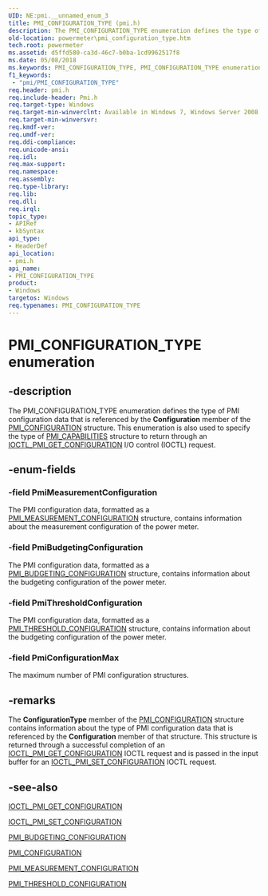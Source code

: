 ```yaml
---
UID: NE:pmi.__unnamed_enum_3
title: PMI_CONFIGURATION_TYPE (pmi.h)
description: The PMI_CONFIGURATION_TYPE enumeration defines the type of PMI configuration data that is referenced by the Configuration member of the PMI_CONFIGURATION structure.
old-location: powermeter\pmi_configuration_type.htm
tech.root: powermeter
ms.assetid: d5ffd580-ca3d-46c7-b0ba-1cd9962517f8
ms.date: 05/08/2018
ms.keywords: PMI_CONFIGURATION_TYPE, PMI_CONFIGURATION_TYPE enumeration [Power Metering and Budgeting Devices], PmiBudgetingConfiguration, PmiConfigurationMax, PmiMeasurementConfiguration, PmiThresholdConfiguration, PowerMeterRef_6d83a5b7-03d3-4f86-b2ac-9d70a889285e.xml, pmi/PMI_CONFIGURATION_TYPE, pmi/PmiBudgetingConfiguration, pmi/PmiConfigurationMax, pmi/PmiMeasurementConfiguration, pmi/PmiThresholdConfiguration, powermeter.pmi_configuration_type
f1_keywords:
 - "pmi/PMI_CONFIGURATION_TYPE"
req.header: pmi.h
req.include-header: Pmi.h
req.target-type: Windows
req.target-min-winverclnt: Available in Windows 7, Windows Server 2008 R2, and later versions of the Windows operating systems.
req.target-min-winversvr: 
req.kmdf-ver: 
req.umdf-ver: 
req.ddi-compliance: 
req.unicode-ansi: 
req.idl: 
req.max-support: 
req.namespace: 
req.assembly: 
req.type-library: 
req.lib: 
req.dll: 
req.irql: 
topic_type:
- APIRef
- kbSyntax
api_type:
- HeaderDef
api_location:
- pmi.h
api_name:
- PMI_CONFIGURATION_TYPE
product:
- Windows
targetos: Windows
req.typenames: PMI_CONFIGURATION_TYPE
---
```


# PMI_CONFIGURATION_TYPE enumeration


## -description


The PMI_CONFIGURATION_TYPE enumeration defines the type of PMI configuration data that is referenced by the <b>Configuration</b> member of the <a href="https://docs.microsoft.com/windows-hardware/drivers/ddi/pmi/ns-pmi-_pmi_configuration">PMI_CONFIGURATION</a> structure. This enumeration is also used to specify the type of <a href="https://docs.microsoft.com/windows-hardware/drivers/ddi/pmi/ns-pmi-_pmi_capabilities">PMI_CAPABILITIES</a> structure to return through an <a href="https://docs.microsoft.com/windows-hardware/drivers/ddi/pmi/ni-pmi-ioctl_pmi_get_configuration">IOCTL_PMI_GET_CONFIGURATION</a> I/O control (IOCTL) request.


## -enum-fields




### -field PmiMeasurementConfiguration

The PMI configuration data, formatted as a <a href="https://docs.microsoft.com/windows-hardware/drivers/ddi/pmi/ns-pmi-_pmi_measurement_configuration">PMI_MEASUREMENT_CONFIGURATION</a> structure, contains information about the measurement configuration of the power meter.


### -field PmiBudgetingConfiguration

The PMI configuration data, formatted as a <a href="https://docs.microsoft.com/windows-hardware/drivers/ddi/pmi/ns-pmi-_pmi_budgeting_configuration">PMI_BUDGETING_CONFIGURATION</a> structure, contains information about the budgeting configuration of the power meter.


### -field PmiThresholdConfiguration

The PMI configuration data, formatted as a <a href="https://docs.microsoft.com/windows-hardware/drivers/ddi/pmi/ns-pmi-_pmi_threshold_configuration">PMI_THRESHOLD_CONFIGURATION</a> structure, contains information about the budgeting configuration of the power meter.


### -field PmiConfigurationMax

The maximum number of PMI configuration structures.


## -remarks



The <b>ConfigurationType</b> member of the <a href="https://docs.microsoft.com/windows-hardware/drivers/ddi/pmi/ns-pmi-_pmi_configuration">PMI_CONFIGURATION</a> structure contains information about the type of PMI configuration data that is referenced by the <b>Configuration</b> member of that structure. This structure is returned through a successful completion of an <a href="https://docs.microsoft.com/windows-hardware/drivers/ddi/pmi/ni-pmi-ioctl_pmi_get_configuration">IOCTL_PMI_GET_CONFIGURATION</a> IOCTL request and is passed in the input buffer for an <a href="https://docs.microsoft.com/windows-hardware/drivers/ddi/pmi/ni-pmi-ioctl_pmi_set_configuration">IOCTL_PMI_SET_CONFIGURATION</a> IOCTL request.




## -see-also




<a href="https://docs.microsoft.com/windows-hardware/drivers/ddi/pmi/ni-pmi-ioctl_pmi_get_configuration">IOCTL_PMI_GET_CONFIGURATION</a>



<a href="https://docs.microsoft.com/windows-hardware/drivers/ddi/pmi/ni-pmi-ioctl_pmi_set_configuration">IOCTL_PMI_SET_CONFIGURATION</a>



<a href="https://docs.microsoft.com/windows-hardware/drivers/ddi/pmi/ns-pmi-_pmi_budgeting_configuration">PMI_BUDGETING_CONFIGURATION</a>



<a href="https://docs.microsoft.com/windows-hardware/drivers/ddi/pmi/ns-pmi-_pmi_configuration">PMI_CONFIGURATION</a>



<a href="https://docs.microsoft.com/windows-hardware/drivers/ddi/pmi/ns-pmi-_pmi_measurement_configuration">PMI_MEASUREMENT_CONFIGURATION</a>



<a href="https://docs.microsoft.com/windows-hardware/drivers/ddi/pmi/ns-pmi-_pmi_threshold_configuration">PMI_THRESHOLD_CONFIGURATION</a>
 

 

